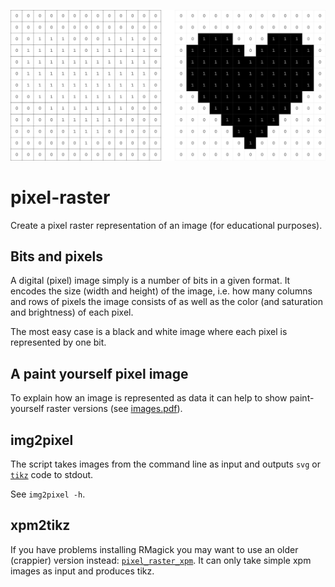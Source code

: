 ![](Beispiel.svg)

# pixel-raster
Create a pixel raster representation of an image (for educational purposes).

## Bits and pixels

A digital (pixel) image simply is a number of bits in a given format.
It encodes the size (width and height) of the image, i.e. how many
columns and rows of pixels the image consists of as well as the color
(and saturation and brightness) of each pixel.

The most easy case is a black and white image where each pixel is
represented by one bit.

## A paint yourself pixel image 

To explain how an image is represented as data it can help to show
paint-yourself raster versions (see [images.pdf](images.pdf)).

## img2pixel

The script takes images from the command line as input and
outputs `svg` or [`tikz`](https://ctan.org/pkg/pgf) code to stdout.

See `img2pixel -h`.

## xpm2tikz

If you have problems installing RMagick you may want to use an older
(crappier) version instead: [`pixel_raster_xpm`](https://github.com/Lapizistik/pixel_raster_xpm).
It can only take simple xpm images as input and produces tikz.